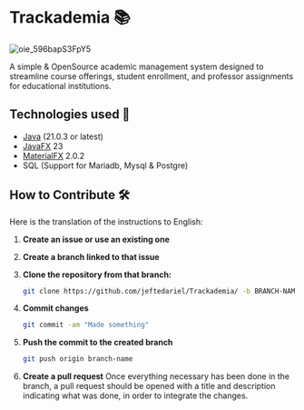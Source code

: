 # Trackademia 📚
![oie_596bapS3FpY5](https://github.com/user-attachments/assets/32b34612-0075-4934-894c-731628649633)



A simple & OpenSource academic management system designed to streamline course offerings, student enrollment, and professor assignments for educational institutions.

## Technologies used 🔑
- [Java](https://adoptium.net/) (21.0.3 or latest)
- [JavaFX](https://openjfx.io/) 23
- [MaterialFX](https://github.com/palexdev/MaterialFX) 2.0.2
- SQL (Support for Mariadb, Mysql & Postgre)

## How to Contribute 🛠️
Here is the translation of the instructions to English:

1. **Create an issue or use an existing one**

2. **Create a branch linked to that issue**

3. **Clone the repository from that branch:**
   ```bash
   git clone https://github.com/jeftedariel/Trackademia/ -b BRANCH-NAME
   ```
4. **Commit changes**
   ```bash
   git commit -am "Made something"
   ```
5. **Push the commit to the created branch**
   ```bash
   git push origin branch-name
   ```
6. **Create a pull request**
   Once everything necessary has been done in the branch, a pull request should be opened with a title and description indicating what was done, in order to integrate the changes.
   

   
